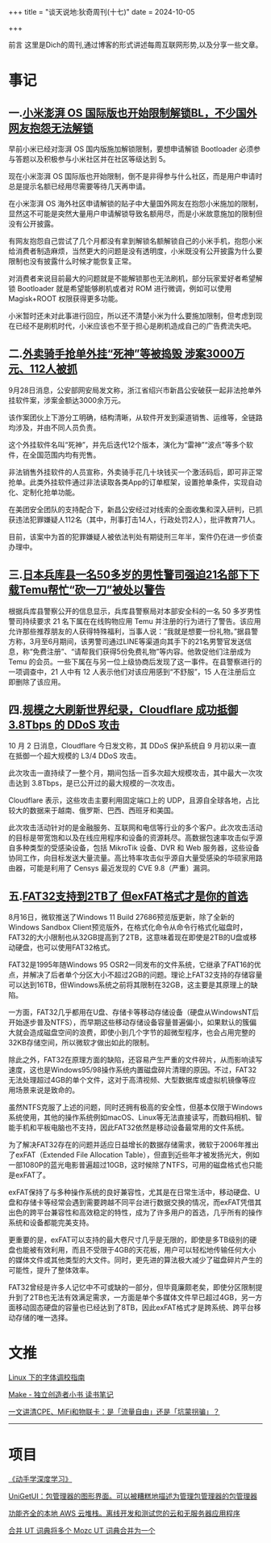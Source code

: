+++
title = "谈天说地:狄奇周刊(十七)"
date = 2024-10-05


+++

前言 这里是Dich的周刊,通过博客的形式讲述每周互联网形势,以及分享一些文章。

<!-- more -->
# **事记**

## **一.[小米澎湃 OS 国际版也开始限制解锁BL，不少国外网友抱怨无法解锁](https://t.me/MlgmXyysd_bibilailai/1903)**

早前小米已经对澎湃 OS 国内版施加解锁限制，要想申请解锁 Bootloader 必须参与答题以及积极参与小米社区并在社区等级达到 5。

现在小米澎湃 OS 国际版也开始限制，倒不是非得参与什么社区，而是用户申请时总是提示名额已经用尽需要等待几天再申请。

在小米澎湃 OS 海外社区申请解锁的贴子中大量国外网友在抱怨小米施加的限制，显然这不可能是突然大量用户申请解锁导致名额用尽，而是小米故意施加的限制但没有公开披露。

有网友抱怨自己尝试了几个月都没有拿到解锁名额解锁自己的小米手机，抱怨小米给消费者制造麻烦，当然更大的问题是没有透明度，小米既没有公开披露为什么要限制也没有披露什么时候才能恢复正常。

对消费者来说目前最大的问题就是不能解锁那也无法刷机，部分玩家爱好者希望解锁 Bootloader 就是希望能够刷机或者对 ROM 进行微调，例如可以使用 Magisk+ROOT 权限获得更多功能。

小米暂时还未对此事进行回应，所以还不清楚小米为什么要施加限制，但考虑到现在已经不是刷机时代，小米应该也不至于担心是刷机造成自己的广告费流失吧。

## **二.[外卖骑手抢单外挂“死神”等被捣毁 涉案3000万元、112人被抓](https://news.mydrivers.com/1/1005/1005881.htm)**

9月28日消息，公安部网安局发文称，浙江省绍兴市新昌公安破获一起非法抢单外挂软件案，涉案金额达3000余万元。

该作案团伙上下游分工明确，结构清晰，从软件开发到渠道销售、运维等，全链路均涉及，并由不同人员负责。

这个外挂软件名叫“死神”，并先后迭代12个版本，演化为“雷神”“波点”等多个软件，在全国范围内均有兜售。

非法销售外挂软件的人员宣称，外卖骑手花几十块钱买一个激活码后，即可非正常抢单。此类外挂软件通过非法读取各类App的订单框架，设置抢单条件，实现自动化、定制化抢单功能。

在美团安全团队的支持配合下，新昌公安经过对线索的全面收集和深入研判，已抓获违法犯罪嫌疑人112名（其中，刑事打击14人，行政处罚2人），批评教育71人。

目前，该案中为首的犯罪嫌疑人被依法判处有期徒刑三年半，案件仍在进一步侦查办理中。

## **三.[日本兵库县一名50多岁的男性警司强迫21名部下下载Temu帮忙“砍一刀”被处以警告](https://t.me/xhqcankao/13876)**

根据兵库县警察公开的信息显示，兵库县警察局对本部安全科的一名 50 多岁男性警司持续要求 21 名下属在在线购物应用 Temu 并注册的行为进行了警告。该应用允许那些推荐朋友的人获得特殊福利，当事人说：“我就是想要一份礼物。”据县警方称，3月至6月期间，该男警司通过LINE等渠道向其手下的21名男警官发送信息，称“免费注册”、“请帮我们获得5份免费礼物”等内容。他敦促他们注册成为 Temu 的会员。一些下属在与另一位上级协商后发现了这一事件。在县警察进行的一项调查中，21 人中有 12 人表示他们对该应用感到“不舒服”，15 人在注册后立即删除了该应用。


## **四.[规模之大刷新世界纪录，Cloudflare 成功抵御 3.8Tbps 的 DDoS 攻击](https://www.ithome.com/0/799/942.htm)**

10 月 2 日消息，Cloudflare 今日发文称，其 DDoS 保护系统自 9 月初以来一直在抵御一个超大规模的 L3/4 DDoS 攻击。

此次攻击一直持续了一整个月，期间包括一百多次超大规模攻击，其中最大一次攻击达到 3.8Tbps，是已公开过的最大规模的一次攻击。

Cloudflare 表示，这些攻击主要利用固定端口上的 UDP，且源自全球各地，占比较大的数据来于越南、俄罗斯、巴西、西班牙和美国。

此次攻击活动针对的是金融服务、互联网和电信等行业的多个客户。此次攻击活动的目标是带宽饱和以及在线应用程序和设备的资源耗尽。高数据包速率攻击似乎源自多种类型的受感染设备，包括 MikroTik 设备、DVR 和 Web 服务器，这些设备协同工作，向目标发送大量流量。高比特率攻击似乎源自大量受感染的华硕家用路由器，可能是利用了 Censys 最近发现的 CVE 9.8（严重）漏洞。

## **五.[FAT32支持到2TB了 但exFAT格式才是你的首选](https://news.mydrivers.com/1/1006/1006508.htm)**

8月16日，微软推送了Windows 11 Build 27686预览版更新，除了全新的Windows Sandbox Client预览版外，在格式化命令从命令行格式化磁盘时，FAT32的大小限制也从32GB提高到了2TB，这意味着现在即使是2TB的U盘或移动硬盘，也可以使用FAT32格式。

FAT32是1995年随Windows 95 OSR2一同发布的文件系统，它继承了FAT16的优点，并解决了后者单个分区大小不超过2GB的问题。理论上FAT32支持的存储容量可以达到16TB，但Windows系统之前将其限制在32GB，这主要是其原理上的缺陷。

一方面，FAT32几乎都用在U盘、存储卡等移动存储设备（硬盘从WindowsNT后开始逐步普及NTFS），而早期这些移动存储设备容量普遍偏小，如果默认的簇偏大就会造成磁盘空间的浪费，即使小到几个字节的超微型程序，也会占用完整的32KB存储空间，所以微软才做出如此的限制。

除此之外，FAT32在原理方面的缺陷，还容易产生严重的文件碎片，从而影响读写速度，这也是Windows95/98操作系统内置磁盘碎片清理的原因。不过，FAT32无法处理超过4GB的单个文件，这对于高清视频、大型数据库或虚拟机镜像等应用场景来说是致命的。

虽然NTFS克服了上述的问题，同时还拥有极高的安全性，但基本仅限于Windows系统使用，其他的操作系统例如macOS、Linux等无法直接读写，而数码相机、智能手机和平板电脑也不支持，因此FAT32依然是移动设备最常用的文件系统。

为了解决FAT32存在的问题并适应日益增长的数据存储需求，微软于2006年推出了exFAT（Extended File Allocation Table），但直到近些年才被发扬光大，例如一部1080P的蓝光电影普遍超过10GB，这时候除了NTFS，可用的磁盘格式也只能是exFAT了。

exFAT保持了与多种操作系统的良好兼容性，尤其是在日常生活中，移动硬盘、U盘和存储卡等经常会遇到需要跨越不同平台进行数据交换的情况，而exFAT凭借其出色的跨平台兼容性和高效稳定的特性，成为了许多用户的首选，几乎所有的操作系统和设备都能完美支持。

更重要的是，exFAT可以支持的最大卷尺寸几乎是无限的，即使是多TB级别的硬盘也能被有效利用，而且不受限于4GB的天花板，用户可以轻松地传输任何大小的媒体文件或其他类型的大文件。同时，更先进的算法极大减少了磁盘碎片产生的可能性，提升了整体效率。

FAT32曾经是许多人记忆中不可或缺的一部分，但毕竟廉颇老矣，即使分区限制提升到了2TB也无法有效满足需求，一方面是单个多媒体文件早已超过4GB，另一方面移动固态硬盘的容量也已经达到了8TB，因此exFAT格式才是跨系统、跨平台移动存储的唯一选择。

# **文推**

[Linux 下的字体调校指南](https://szclsya.me/zh-cn/posts/fonts/linux-config-guide/)

[Make - 独立创造者小书 读书笔记](https://www.owenyoung.com/blog/books/make/)

[一文讲清CPE、MiFi和物联卡：是「流量自由」还是「坑蒙拐骗」？](https://ygxz.in/dairy/4541/)

---

# **项目**

[《动手学深度学习》](https://zh.d2l.ai/)

[UniGetUI：包管理器的图形界面。可以被糟糕地描述为管理包管理器的包管理器](https://github.com/marticliment/UniGetUI)

[功能齐全的本地 AWS 云堆栈。离线开发和测试您的云和无服务器应用程序](https://github.com/localstack/localstack)

[合并 UT 词典将多个 Mozc UT 词典合并为一个](https://github.com/utuhiro78/merge-ut-dictionaries)


